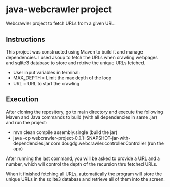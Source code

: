 # java-webcrawler project

Webcrawler project to fetch URLs from a given URL.

## Instructions

This project was constructed using Maven to build it and manage dependencies. I used Jsoup to fetch the URLs when crawling webpages and sqlite3 database to store and retrive the unique URLs fetched.
* User input variables in terminal:
* MAX_DEPTH = Limit the max depth of the loop
* URL = URL to start the crawling

## Execution

After cloning the repository, go to main directory and execute the following Maven and Java commands to build (with all dependencies in same .jar) and run the project:
* mvn clean compile assembly:single (build the jar)
* java -cp webcrawler-project-0.0.1-SNAPSHOT-jar-with-dependencies.jar com.dougdg.webcrawler.controller.Controller (run the app)

After running the last command, you will be asked to provide a URL and a number, which will control the depth of the recursion thru fetched URLs. 

When it finished fetching all URLs, automatically the program will store the unique URLs in the sqlite3 database and retrieve all of them into the screen.
